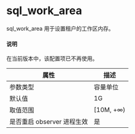 sql_work_area 
==================================

sql_work_area 用于设置租户的工作区内存。

  <main id="notice" type='explain'>
    <h4>说明</h4>
    <p>在当前版本中，该配置项已不再使用。</p>
  </main>


|      **属性**      |   **描述**   |
|------------------|------------|
| 参数类型             | 容量单位       |
| 默认值              | 1G         |
| 取值范围             | \[10M, +∞) |
| 是否重启 observer 进程生效 | 是          |



